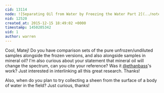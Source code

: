 ```yaml
---
cid: 13114
node: ![Separating Oil from Water by Freezing the Water Part 2](../notes/Matej/12-15-2015/separating-oil-from-water-by-freezing-the-water-part-2)
nid: 12520
created_at: 2015-12-15 18:49:02 +0000
timestamp: 1450205342
uid: 1
author: warren
---
```


Cool, Matej! Do you have comparison sets of the pure unfrozen/undiluted samples alongside the frozen versions, and also alongside samples in mineral oil? I'm also curious about your statement that mineral oil will change the spectrum, can you cite your reference? Was it [@ethanbass](/profile/ethanbass)'s work? Just interested in interlinking all this great research. Thanks!

Also, when do you plan to try collecting a sheen from the surface of a body of water in the field? Just curious, thanks!